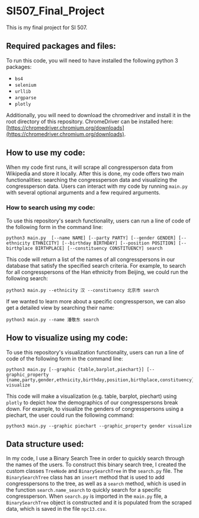 # SI507_Final_Project
This is my final project for SI 507.

## Required packages and files:
To run this code, you will need to have installed the following python 3 packages:
* `bs4`
* `selenium`
* `urllib`
* `argparse`
* `plotly`


Additionally, you will need to download the chromedriver and install it in the root directory of this repository. ChromeDriver can be installed here: [https://chromedriver.chromium.org/downloads](https://chromedriver.chromium.org/downloads).

## How to use my code:
When my code first runs, it will scrape all congressperson data from Wikipedia and store it locally. After this is done, my code offers two main functionalities: searching the congressperson data and visualizing the congressperson data. Users can interact with my code by running `main.py` with several optional arguments and a few required arguments. 

### How to search using my code:
To use this repository's search functionality, users can run a line of code of the following form in the command line:
```
python3 main.py  [--name NAME] [--party PARTY] [--gender GENDER] [--ethnicity ETHNICITY] [--birthday BIRTHDAY] [--position POSITION] [--birthplace BIRTHPLACE] [--constituency CONSTITUENCY] search
```
This code will return a list of the names of all congresspersons in our database that satisfy the specified search criteria. For example, to search for all congresspersons of the Han ethnicity from Beijing, we could run the following search:
```
python3 main.py --ethnicity 汉 --constituency 北京市 search
```
If we wanted to learn more about a specific congressperson, we can also get a detailed view by searching their name:
```
python3 main.py --name 潘敬东 search
```
## How to visualize using my code:
To use this repository's visualization functionality, users can run a line of code of the following form in the command line:
```
python3 main.py [--graphic {table,barplot,piechart}] [--graphic_property {name,party,gender,ethnicity,birthday,position,birthplace,constituency}] visualize
```
This code will make a visualization (e.g. table, barplot, piechart) using `plotly` to depict how the demographics of our congresspersons break down. For example, to visualize the genders of congresspersons using a piechart, the user could run the following command:
```
python3 main.py --graphic piechart --graphic_property gender visualize
```

## Data structure used:
In my code, I use a Binary Search Tree in order to quickly search through the names of the users. To construct this binary search tree, I created the custom classes `TreeNode` and `BinarySearchTree` in the `search.py` file. The `BinarySearchTree` class has an `insert` method that is used to add congresspersons to the tree, as well as a `search` method, which is used in the function `search.name_search` to quickly search for a specific congressperson. When `search.py` is imported in the `main.py` file, a `BinarySearchTree` object is constructed and it is populated from the scraped data, which is saved in the file `npc13.csv`. 

